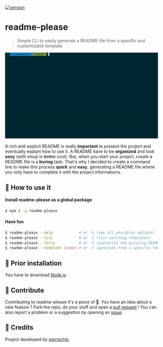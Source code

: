 [![version](https://img.shields.io/badge/version-1.1.0-green.svg?style=flat-square)](https://github.com/pierrechls/readme-please)

# readme-please

> Simple CLI to easily generate a README file from a specific and customizable template

![preview](https://raw.githubusercontent.com/pierrechls/readme-please/master/preview.gif)

A rich and explicit README is really **important** to present the project and eventually explain how to use it. A README have to be **organized** and look **sexy** (with emoji is ~~better~~ cool). But, when you start your project, create a README file is a **boring** task. That's why I decided to create a command line to make this process **quick** and **easy**, generating a README file where you only have to complete it with the project informations.

## :rocket: How to use it

#### Install readme-please as a global package

```bash
$ npm i -g readme-please
```

#### Have fun

```bash
$ readme-please --help            # or -h (see all possibles options)
$ readme-please --list            # or -l (list existing templates)
$ readme-please --force           # or -f (overwrite the existing README file)
$ readme-please --template [name] # or -t (generate from a specific template)
```

## :hammer: Prior installation

You have to download [Node.js](https://nodejs.org/en/download/)

## :raised_hands: Contribute

Contributing to readme-please it's a piece of :cake:. You have an idea about a new feature ? Fork the repo, do your stuff and open a [pull request](https://github.com/pierrechls/readme-please/compare) ! You can also report a problem or a suggestion by opening an [issue](https://github.com/pierrechls/readme-please/new).

## :tada: Credits

Project developed by [pierrechls](https://github.com/pierrechls/).
